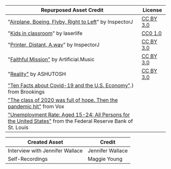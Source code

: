 | Repurposed Asset Credit | License |
|--|--|
|"[Airplane, Boeing, Flyby, Right to Left](https://freesound.org/people/InspectorJ/sounds/428086/)" by InspectorJ|[CC BY 3.0](https://creativecommons.org/licenses/by/3.0/)|
|"[Kids in classroom](https://freesound.org/people/laserlife/sounds/361400/)" by laserlife|[CC0 1.0](https://creativecommons.org/publicdomain/zero/1.0/)|
|"[Printer, Distant, A.wav](https://freesound.org/people/InspectorJ/sounds/385870/)" by InspectorJ  |[CC BY 3.0](https://creativecommons.org/licenses/by/3.0/) |
|"[Faithful Mission"](https://www.youtube.com/watch?v=-738ly_V3RQ&t=20s&ab_channel=AudioLibrary%E2%80%94Musicforcontentcreators) by Artificial.Music |[CC BY 3.0](https://creativecommons.org/licenses/by/3.0/)|
|"[Reality"](https://www.youtube.com/watch?v=C1iMCcS2FZI&list=PLzCxunOM5WFKZ4pr8Jfj9O3ZJ7msYjZ2p&ab_channel=AudioLibrary%E2%80%94Musicforcontentcreators) by ASHUTOSH |[CC BY 3.0](https://creativecommons.org/licenses/by/3.0/)|
|["Ten Facts about Covid-19 and the U.S. Economy"](https://www.brookings.edu/research/ten-facts-about-covid-19-and-the-u-s-economy/#:~:text=Figure%20D%20shows%20the%20percent,2020b%3B%20authors'%20calculations).) from Brookings |  |
|["The class of 2020 was full of hope. Then the pandemic hit"](https://www.vox.com/the-goods/22158622/youth-unemployment-rate) from Vox |  |
|["Unemployment Rate: Aged 15-24: All Persons for the United States"](https://fred.stlouisfed.org/series/LRUN24TTUSM156S) from the Federal Reserve Bank of St. Louis |  |

|Created Asset| Credit |
|--|--|
|Interview with Jennifer Wallace|Jennifer Wallace|
|Self-Recordings  | Maggie Young |
